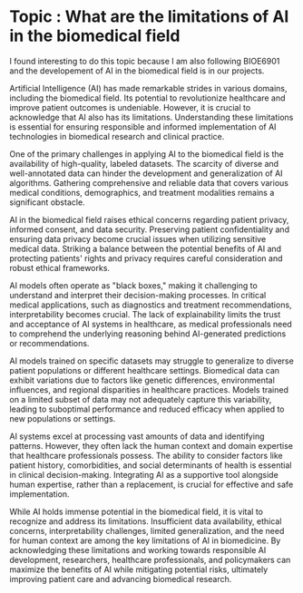 # Topic : What are the limitations of AI in the biomedical field

  I found interesting to do this topic because I am also following BIOE6901 and the developement of AI in the biomedical field is in our projects.

  Artificial Intelligence (AI) has made remarkable strides in various domains, including the biomedical field. Its potential to revolutionize healthcare and improve patient outcomes is undeniable. However, it is crucial to acknowledge that AI also has its limitations. Understanding these limitations is essential for ensuring responsible and informed implementation of AI technologies in biomedical research and clinical practice.

  One of the primary challenges in applying AI to the biomedical field is the availability of high-quality, labeled datasets. The scarcity of diverse and well-annotated data can hinder the development and generalization of AI algorithms. Gathering comprehensive and reliable data that covers various medical conditions, demographics, and treatment modalities remains a significant obstacle.

  AI in the biomedical field raises ethical concerns regarding patient privacy, informed consent, and data security. Preserving patient confidentiality and ensuring data privacy become crucial issues when utilizing sensitive medical data. Striking a balance between the potential benefits of AI and protecting patients' rights and privacy requires careful consideration and robust ethical frameworks.

  AI models often operate as "black boxes," making it challenging to understand and interpret their decision-making processes. In critical medical applications, such as diagnostics and treatment recommendations, interpretability becomes crucial. The lack of explainability limits the trust and acceptance of AI systems in healthcare, as medical professionals need to comprehend the underlying reasoning behind AI-generated predictions or recommendations.

  AI models trained on specific datasets may struggle to generalize to diverse patient populations or different healthcare settings. Biomedical data can exhibit variations due to factors like genetic differences, environmental influences, and regional disparities in healthcare practices. Models trained on a limited subset of data may not adequately capture this variability, leading to suboptimal performance and reduced efficacy when applied to new populations or settings.

  AI systems excel at processing vast amounts of data and identifying patterns. However, they often lack the human context and domain expertise that healthcare professionals possess. The ability to consider factors like patient history, comorbidities, and social determinants of health is essential in clinical decision-making. Integrating AI as a supportive tool alongside human expertise, rather than a replacement, is crucial for effective and safe implementation.

  While AI holds immense potential in the biomedical field, it is vital to recognize and address its limitations. Insufficient data availability, ethical concerns, interpretability challenges, limited generalization, and the need for human context are among the key limitations of AI in biomedicine. By acknowledging these limitations and working towards responsible AI development, researchers, healthcare professionals, and policymakers can maximize the benefits of AI while mitigating potential risks, ultimately improving patient care and advancing biomedical research.
